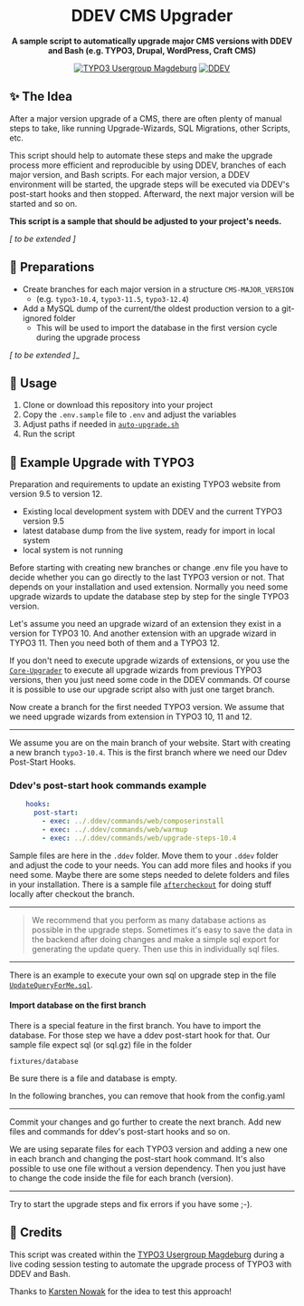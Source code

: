 <div align="center">

# DDEV CMS Upgrader

**A sample script to automatically upgrade major CMS versions with DDEV and Bash (e.g. TYPO3,
Drupal, WordPress, Craft CMS)**

[![TYPO3 Usergroup Magdeburg](https://img.shields.io/badge/TYPO3-Usergroup_Magdeburg-ff8700?style=flat-square&logo=typo3)](https://www.meetup.com/de-DE/typo3-usergroup-magdeburg/)
[![DDEV](https://img.shields.io/badge/DDEV-Foundation-02a8e2?style=flat-square&logo=data:image/png;base64,iVBORw0KGgoAAAANSUhEUgAAABMAAAAPCAYAAAAGRPQsAAAACXBIWXMAAAsSAAALEgHS3X78AAABIElEQVQ4jY2T0XGDMBBE383wbzoIHYRUELuDdBBTQXAH7sAlQCdOKsCuIKQC6GDzkVOsgCDeGY3uxGnvMZKMFUn69LBfKLmY2SEk2ZoZcAFG4CvxbQPUknIzqwAsQVMAnRv91+gKNEBrZlWKbIzm64LRBqiBFqiARtKNTNIReFwxmDYcA5XvOcVkz0AJ5J4XPnr+HkDudS1wAE7ADiCT1HiXDx+hcwuc3TCsPzhFD+yDya+0rEZSLqmbrJ8lHT3exnMGPEWdRo9fPcd/Jajw+Y3bQc0laVihnGpwmi6KFZuVfseQtA/xQuN8YtRJGlKF2xnHfXRl6gXk/FzI8JS2wHsCMNyzAtiZ2fqLkVTfQVeG+hnZxKwEXiLKqXoz60PyDWDeV6d2QUBxAAAAAElFTkSuQmCC)](https://ddev.com/)

</div>

## ✨ The Idea

After a major version upgrade of a CMS, there are often plenty of manual steps to take, like
running Upgrade-Wizards, SQL Migrations, other Scripts, etc.

This script should help to automate these steps and make the upgrade process more efficient and
reproducible by using DDEV, branches of each major version, and Bash scripts. For each major version,
a DDEV environment will be started, the upgrade steps will be executed via DDEV's post-start hooks
and then stopped. Afterward, the next major version will be started and so on.

**This script is a sample that should be adjusted to your project's needs.**

_[ to be extended ]_

## 🔧 Preparations

- Create branches for each major version in a structure `CMS-MAJOR_VERSION`
    - (e.g. `typo3-10.4`, `typo3-11.5`, `typo3-12.4`)
- Add a MySQL dump of the current/the oldest production version to a git-ignored folder
    - This will be used to import the database in the first version cycle during the upgrade process

_[ to be extended ]__

## 🚀 Usage

1. Clone or download this repository into your project
2. Copy the `.env.sample` file to `.env` and adjust the variables
3. Adjust paths if needed in [`auto-upgrade.sh`](auto-upgrade.sh)
4. Run the script

## 📝 Example Upgrade with TYPO3

Preparation and requirements to update an existing TYPO3 website from version 9.5 to version 12.

* Existing local development system with DDEV and the current TYPO3 version 9.5
* latest database dump from the live system, ready for import in local system
* local system is not running

Before starting with creating new branches or change .env file you have to decide whether you can
go directly to the last TYPO3 version or not.
That depends on your installation and used extension. Normally you need some upgrade wizards
to update the database step by step for the single TYPO3 version.

Let's assume you need an upgrade wizard of an extension they exist in a version for TYPO3 10.
And another extension with an upgrade wizard in TYPO3 11. Then you need both of them and a TYPO3 12.

If you don't need to execute upgrade wizards of extensions, or you use the
[`Core-Upgrader`](https://github.com/WapplerSystems/core_upgrader) to execute all upgrade wizards
from previous TYPO3 versions, then you just need some code in the DDEV commands.
Of course it is possible to use our upgrade script also with just one target branch.

Now create a branch for the first needed TYPO3 version. We assume that we need upgrade wizards
from extension in TYPO3 10, 11 and 12.

---

We assume you are on the main branch of your website. Start with creating a new branch `typo3-10.4`.
This is the first branch where we need our Ddev Post-Start Hooks.

### Ddev's post-start hook commands example

```yaml
    hooks:
      post-start:
        - exec: ../.ddev/commands/web/composerinstall
        - exec: ../.ddev/commands/web/warmup
        - exec: ../.ddev/commands/web/upgrade-steps-10.4
```

Sample files are here in the `.ddev` folder. Move them to your `.ddev` folder and adjust the code
to your needs.
You can add more files and hooks if you need some. Maybe there are some steps needed to delete
folders and files in your installation. There is a sample file  [`aftercheckout`](.ddev/commands/web/aftercheckout)
for doing stuff locally after checkout the branch.

---
> We recommend that you perform as many database actions as possible in the upgrade steps.
> Sometimes it's easy to save the data in the backend after doing changes and make a simple sql
> export for generating the update query. Then use this in individually sql files.
---

There is an example to execute your own sql on upgrade step in the file
[`UpdateQueryForMe.sql`](.ddev/commands/web/UpdateQueryForMe.sql).

#### Import database on the first branch

There is a special feature in the first branch. You have to import the database. For those step
we have a ddev post-start hook for that. Our sample file expect sql (or sql.gz) file in the folder

    fixtures/database

Be sure there is a file and database is empty.

In the following branches, you can remove that hook from the config.yaml

---

Commit your changes and go further to create the next branch. Add new files and commands for ddev's
post-start hooks and so on.

We are using separate files for each TYPO3 version and adding a new one in each branch and changing
the post-start hook command. It's also possible to use one file without a version dependency.
Then you just have to change the code inside the file for each branch (version).

---

Try to start the upgrade steps and fix errors if you have some ;-).


## 💎 Credits

This script was created within the [TYPO3 Usergroup Magdeburg](https://www.meetup.com/de-DE/typo3-usergroup-magdeburg/)
during a live coding session testing to automate the upgrade process of TYPO3 with DDEV and Bash.

Thanks to [Karsten Nowak](https://github.com/kanow) for the idea to test this approach!
